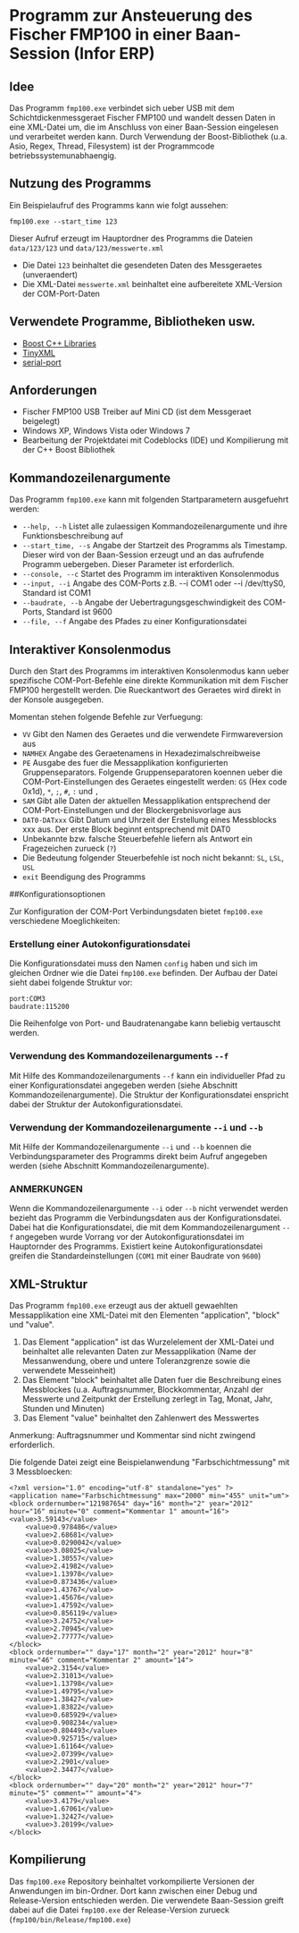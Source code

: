 # __Programm zur Ansteuerung des Fischer FMP100 in einer Baan-Session (Infor ERP)__

## Idee

Das Programm `fmp100.exe` verbindet sich ueber USB mit dem Schichtdickenmessgeraet Fischer FMP100 und wandelt dessen Daten in eine XML-Datei um, die im Anschluss von einer Baan-Session eingelesen und verarbeitet werden kann. Durch Verwendung der Boost-Bibliothek (u.a. Asio, Regex, Thread, Filesystem) ist der Programmcode betriebssystemunabhaengig.

## Nutzung des Programms

Ein Beispielaufruf des Programms kann wie folgt aussehen:

	fmp100.exe --start_time 123

Dieser Aufruf erzeugt im Hauptordner des Programms die Dateien `data/123/123` und `data/123/messwerte.xml`

* Die Datei `123` beinhaltet die gesendeten Daten des Messgeraetes (unveraendert)
* Die XML-Datei `messwerte.xml` beinhaltet eine aufbereitete XML-Version der COM-Port-Daten

## Verwendete Programme, Bibliotheken usw.
* [Boost C++ Libraries](http://www.boost.org/ "Boost C++ Libraries")
* [TinyXML](http://www.grinninglizard.com/tinyxml "TinyXML")
* [serial-port](http://gitorious.org/serial-port "serial-port")

## Anforderungen

* Fischer FMP100 USB Treiber auf Mini CD (ist dem Messgeraet beigelegt)
* Windows XP, Windows Vista oder Windows 7
* Bearbeitung der Projektdatei mit Codeblocks (IDE) und Kompilierung mit der C++ Boost Bibliothek

## Kommandozeilenargumente

Das Programm `fmp100.exe` kann mit folgenden Startparametern ausgefuehrt werden:

* `--help, --h` Listet alle zulaessigen Kommandozeilenargumente und ihre Funktionsbeschreibung auf
* `--start_time, --s` Angabe der Startzeit des Programms als Timestamp. Dieser wird von der Baan-Session erzeugt und an das aufrufende Programm uebergeben. Dieser Parameter ist erforderlich.
* `--console, --c` Startet des Programm im interaktiven Konsolenmodus
* `--input, --i` Angabe des COM-Ports z.B. --i COM1 oder --i /dev/ttyS0, Standard ist COM1
* `--baudrate, --b` Angabe der Uebertragungsgeschwindigkeit des COM-Ports, Standard ist 9600
* `--file, --f` Angabe des Pfades zu einer Konfigurationsdatei

## Interaktiver Konsolenmodus

Durch den Start des Programms im interaktiven Konsolenmodus kann ueber spezifische COM-Port-Befehle eine direkte Kommunikation mit dem Fischer FMP100 hergestellt werden.
Die Rueckantwort des Geraetes wird direkt in der Konsole ausgegeben.

Momentan stehen folgende Befehle zur Verfuegung:

* `VV` Gibt den Namen des Geraetes und die verwendete Firmwareversion aus
* `NAMHEX` Angabe des Geraetenamens in Hexadezimalschreibweise
* `PE` Ausgabe des fuer die Messapplikation konfigurierten Gruppenseparators. Folgende Gruppenseparatoren koennen ueber die COM-Port-Einstellungen des Geraetes eingestellt werden: `GS` (Hex code 0x1d), `*`, `;`, `#`, `:` und `,`
* `SAM` Gibt alle Daten der aktuellen Messapplikation entsprechend der COM-Port-Einstellungen und der Blockergebnisvorlage aus
* `DAT0-DATxxx` Gibt Datum und Uhrzeit der Erstellung eines Messblocks xxx aus. Der erste Block beginnt entsprechend mit DAT0
* Unbekannte bzw. falsche Steuerbefehle liefern als Antwort ein Fragezeichen zurueck (`?`)
* Die Bedeutung folgender Steuerbefehle ist noch nicht bekannt: `SL`, `LSL`, `USL`
* `exit` Beendigung des Programms

##Konfigurationsoptionen

Zur Konfiguration der COM-Port Verbindungsdaten bietet `fmp100.exe` verschiedene Moeglichkeiten:


### Erstellung einer Autokonfigurationsdatei

Die Konfigurationsdatei muss den Namen `config` haben und sich im gleichen Ordner wie die Datei `fmp100.exe` befinden. Der Aufbau der Datei sieht dabei folgende Struktur vor:
	
	port:COM3
	baudrate:115200

Die Reihenfolge von Port- und Baudratenangabe kann beliebig vertauscht werden.


### Verwendung des Kommandozeilenarguments `--f`

Mit Hilfe des Kommandozeilenarguments `--f` kann ein individueller Pfad zu einer Konfigurationsdatei angegeben werden (siehe Abschnitt Kommandozeilenargumente).
Die Struktur der Konfigurationsdatei enspricht dabei der Struktur der Autokonfigurationsdatei.

### Verwendung der Kommandozeilenargumente `--i` und `--b`

Mit Hilfe der Kommandozeilenargumente `--i` und `--b` koennen die Verbindungsparameter des Programms direkt beim Aufruf angegeben werden (siehe Abschnitt Kommandozeilenargumente).



### ANMERKUNGEN

Wenn die Kommandozeilenargumente `--i` oder `--b` nicht verwendet werden bezieht das Programm die Verbindungsdaten aus der Konfigurationsdatei. Dabei hat die Konfigurationsdatei, die mit dem Kommandozeilenargument `--f` angegeben wurde Vorrang vor der Autokonfigurationsdatei im Hauptornder des Programms.
Existiert keine Autokonfigurationsdatei greifen die Standardeinstellungen (`COM1` mit einer Baudrate von `9600`)

## XML-Struktur

Das Programm `fmp100.exe` erzeugt aus der aktuell gewaehlten Messapplikation eine XML-Datei mit den Elementen "application", "block" und "value".

1. Das Element "application" ist das Wurzelelement der XML-Datei und beinhaltet alle relevanten Daten zur Messapplikation (Name der Messanwendung, obere und untere Toleranzgrenze sowie die verwendete Messeinheit)
2. Das Element "block" beinhaltet alle Daten fuer die Beschreibung eines Messblockes (u.a. Auftragsnummer, Blockkommentar, Anzahl der Messwerte und Zeitpunkt der Erstellung zerlegt in Tag, Monat, Jahr, Stunden und Minuten)
3. Das Element "value" beinhaltet den Zahlenwert des Messwertes

Anmerkung: Auftragsnummer und Kommentar sind nicht zwingend erforderlich.

Die folgende Datei zeigt eine Beispielanwendung  "Farbschichtmessung" mit 3 Messbloecken:

	<?xml version="1.0" encoding="utf-8" standalone="yes" ?>
	<application name="Farbschichtmessung" max="2000" min="455" unit="um">
	<block ordernumber="121987654" day="16" month="2" year="2012" hour="16" minute="0" comment="Kommentar 1" amount="16">
	<value>3.59143</value>
        <value>0.978486</value>
        <value>2.68681</value>
        <value>0.0290042</value>
        <value>3.08025</value>
        <value>1.30557</value>
        <value>2.41982</value>
        <value>1.13978</value>
        <value>0.873436</value>
        <value>1.43767</value>
        <value>1.45676</value>
        <value>1.47592</value>
        <value>0.856119</value>
        <value>3.24752</value>
        <value>2.70945</value>
        <value>2.77777</value>
    </block>
    <block ordernumber="" day="17" month="2" year="2012" hour="8" minute="46" comment="Kommentar 2" amount="14">
        <value>2.3154</value>
        <value>2.31013</value>
        <value>1.13798</value>
        <value>1.49795</value>
        <value>1.38427</value>
        <value>1.83822</value>
        <value>0.685929</value>
        <value>0.908234</value>
        <value>0.804493</value>
        <value>0.925715</value>
        <value>1.61164</value>
        <value>2.07399</value>
        <value>2.2901</value>
        <value>2.34477</value>
    </block>
    <block ordernumber="" day="20" month="2" year="2012" hour="7" minute="5" comment="" amount="4">
        <value>3.4179</value>
        <value>1.67061</value>
        <value>1.32427</value>
        <value>3.20199</value>
    </block>
</application>


## Kompilierung

Das `fmp100.exe` Repository beinhaltet vorkompilierte Versionen der Anwendungen im bin-Ordner. Dort kann zwischen einer Debug und Release-Version entschieden werden.
Die verwendete Baan-Session greift dabei auf die Datei `fmp100.exe` der Release-Version zurueck (`fmp100/bin/Release/fmp100.exe`)